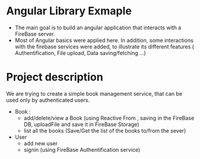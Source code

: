 # Angular Library Exmaple
  - The main goal is to build an angular application that interacts with a FireBase server.
  - Most of Angular basics were applied here. In addition, some interactions with the firebase services were added, to illustrate its different features ( Authentification, File upload, Data saving/fetching ...)

# Project description
We are trying to create a simple book management service, that can be used only by authenticated users.
- Book :
	- add/delete/view a Book (using Reactive From , saving in the FireBase DB, uploadFile and save it in FireBase Storage)
	- list all the books (Save/Get the list of the books to/from the sever)
- User
	- add new user 
	- signin  (using FireBase Authentification service)

   
